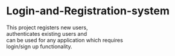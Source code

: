 # Login-and-Registration-system
This project registers new users,<br>
authenticates existing users and<br>
can be used for any application which requires<br>
login/sign up functionality.

